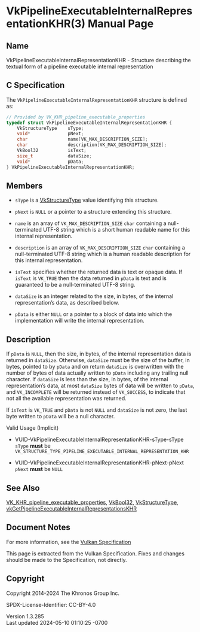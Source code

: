 # VkPipelineExecutableInternalRepresentationKHR(3) Manual Page

## Name

VkPipelineExecutableInternalRepresentationKHR - Structure describing the
textual form of a pipeline executable internal representation



## <a href="#_c_specification" class="anchor"></a>C Specification

The `VkPipelineExecutableInternalRepresentationKHR` structure is defined
as:

``` c
// Provided by VK_KHR_pipeline_executable_properties
typedef struct VkPipelineExecutableInternalRepresentationKHR {
    VkStructureType    sType;
    void*              pNext;
    char               name[VK_MAX_DESCRIPTION_SIZE];
    char               description[VK_MAX_DESCRIPTION_SIZE];
    VkBool32           isText;
    size_t             dataSize;
    void*              pData;
} VkPipelineExecutableInternalRepresentationKHR;
```

## <a href="#_members" class="anchor"></a>Members

- `sType` is a [VkStructureType](https://registry.khronos.org/vulkan/specs/1.3-extensions/man/html/VkStructureType.html) value identifying
  this structure.

- `pNext` is `NULL` or a pointer to a structure extending this
  structure.

- `name` is an array of `VK_MAX_DESCRIPTION_SIZE` `char` containing a
  null-terminated UTF-8 string which is a short human readable name for
  this internal representation.

- `description` is an array of `VK_MAX_DESCRIPTION_SIZE` `char`
  containing a null-terminated UTF-8 string which is a human readable
  description for this internal representation.

- `isText` specifies whether the returned data is text or opaque data.
  If `isText` is `VK_TRUE` then the data returned in `pData` is text and
  is guaranteed to be a null-terminated UTF-8 string.

- `dataSize` is an integer related to the size, in bytes, of the
  internal representation’s data, as described below.

- `pData` is either `NULL` or a pointer to a block of data into which
  the implementation will write the internal representation.

## <a href="#_description" class="anchor"></a>Description

If `pData` is `NULL`, then the size, in bytes, of the internal
representation data is returned in `dataSize`. Otherwise, `dataSize`
must be the size of the buffer, in bytes, pointed to by `pData` and on
return `dataSize` is overwritten with the number of bytes of data
actually written to `pData` including any trailing null character. If
`dataSize` is less than the size, in bytes, of the internal
representation’s data, at most `dataSize` bytes of data will be written
to `pData`, and `VK_INCOMPLETE` will be returned instead of
`VK_SUCCESS`, to indicate that not all the available representation was
returned.

If `isText` is `VK_TRUE` and `pData` is not `NULL` and `dataSize` is not
zero, the last byte written to `pData` will be a null character.

Valid Usage (Implicit)

- <a
  href="#VUID-VkPipelineExecutableInternalRepresentationKHR-sType-sType"
  id="VUID-VkPipelineExecutableInternalRepresentationKHR-sType-sType"></a>
  VUID-VkPipelineExecutableInternalRepresentationKHR-sType-sType  
  `sType` **must** be
  `VK_STRUCTURE_TYPE_PIPELINE_EXECUTABLE_INTERNAL_REPRESENTATION_KHR`

- <a
  href="#VUID-VkPipelineExecutableInternalRepresentationKHR-pNext-pNext"
  id="VUID-VkPipelineExecutableInternalRepresentationKHR-pNext-pNext"></a>
  VUID-VkPipelineExecutableInternalRepresentationKHR-pNext-pNext  
  `pNext` **must** be `NULL`

## <a href="#_see_also" class="anchor"></a>See Also

[VK_KHR_pipeline_executable_properties](https://registry.khronos.org/vulkan/specs/1.3-extensions/man/html/VK_KHR_pipeline_executable_properties.html),
[VkBool32](https://registry.khronos.org/vulkan/specs/1.3-extensions/man/html/VkBool32.html), [VkStructureType](https://registry.khronos.org/vulkan/specs/1.3-extensions/man/html/VkStructureType.html),
[vkGetPipelineExecutableInternalRepresentationsKHR](https://registry.khronos.org/vulkan/specs/1.3-extensions/man/html/vkGetPipelineExecutableInternalRepresentationsKHR.html)

## <a href="#_document_notes" class="anchor"></a>Document Notes

For more information, see the <a
href="https://registry.khronos.org/vulkan/specs/1.3-extensions/html/vkspec.html#VkPipelineExecutableInternalRepresentationKHR"
target="_blank" rel="noopener">Vulkan Specification</a>

This page is extracted from the Vulkan Specification. Fixes and changes
should be made to the Specification, not directly.

## <a href="#_copyright" class="anchor"></a>Copyright

Copyright 2014-2024 The Khronos Group Inc.

SPDX-License-Identifier: CC-BY-4.0

Version 1.3.285  
Last updated 2024-05-10 01:10:25 -0700
